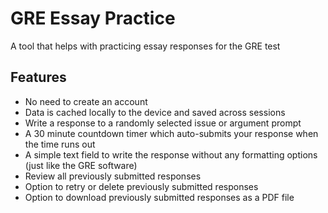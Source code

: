 # GRE Essay Practice

A tool that helps with practicing essay responses for the GRE test

## Features

- No need to create an account
- Data is cached locally to the device and saved across sessions
- Write a response to a randomly selected issue or argument prompt
- A 30 minute countdown timer which auto-submits your response when the time runs out
- A simple text field to write the response without any formatting options (just like the GRE software)
- Review all previously submitted responses
- Option to retry or delete previously submitted responses
- Option to download previously submitted responses as a PDF file
